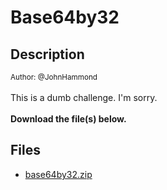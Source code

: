 # Base64by32

## Description

<small>Author: @JohnHammond</small><br><br>This is a dumb challenge. I'm sorry. <br><br> <b>Download the file(s) below.</b>


## Files

* [base64by32.zip](<files/base64by32.zip>)

